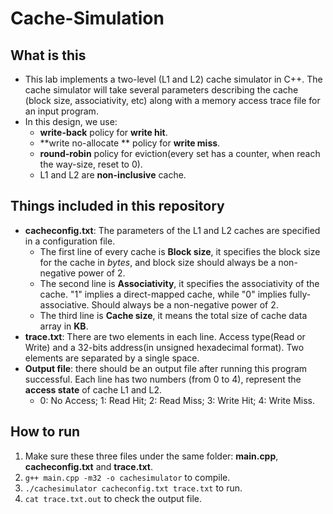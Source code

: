# Cache-Simulation

## What is this
- This lab implements a two-level (L1 and L2) cache simulator in C++. The cache simulator will take several parameters describing the cache (block size, associativity, etc) along with a memory access trace file for an input program. 
- In this design, we use:
	- **write-back** policy for **write hit**.
	- **write no-allocate ** policy for **write miss**.
	- **round-robin** policy for eviction(every set has a counter, when reach the way-size, reset to 0).
	- L1 and L2 are **non-inclusive** cache.

## Things included in this repository
- **cacheconfig.txt**: The parameters of the L1 and L2 caches are specified in a configuration file.
	- The first line of every cache is **Block size**, it specifies the block size for the cache in *bytes*, and block size should always be a non-negative power of 2.
	- The second line is **Associativity**, it specifies the associativity of the cache. "1" implies a direct-mapped cache, while "0" implies fully-associative. Should always be a non-negative power of 2.
	- The third line is **Cache size**, it means the total size of cache data array in **KB**.
- **trace.txt**: There are two elements in each line. Access type(Read or Write) and a 32-bits address(in unsigned hexadecimal format). Two elements are separated by a single space.
- **Output file**: there should be an output file after running this program successful. Each line has two numbers (from 0 to 4), represent the **access state** of cache L1 and L2.
	- 0: No Access; 1: Read Hit; 2: Read Miss; 3: Write Hit; 4: Write Miss.


## How to run
1. Make sure these three files under the same folder: **main.cpp**, **cacheconfig.txt** and **trace.txt**.
2. `g++ main.cpp -m32 -o cachesimulator` to compile.
3. `./cachesimulator cacheconfig.txt trace.txt` to run.
4. `cat trace.txt.out` to check the output file.
